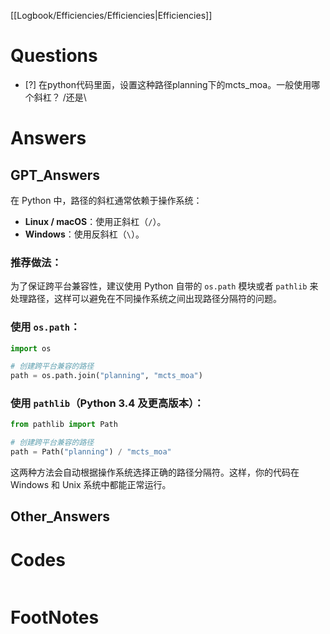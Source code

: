 [[Logbook/Efficiencies/Efficiencies|Efficiencies]]

# Questions

- [?] 在python代码里面，设置这种路径planning下的mcts_moa。一般使用哪个斜杠？ /还是\


# Answers

## GPT_Answers
在 Python 中，路径的斜杠通常依赖于操作系统：

- **Linux / macOS**：使用正斜杠（`/`）。
- **Windows**：使用反斜杠（`\`）。

### 推荐做法：
为了保证跨平台兼容性，建议使用 Python 自带的 `os.path` 模块或者 `pathlib` 来处理路径，这样可以避免在不同操作系统之间出现路径分隔符的问题。

### 使用 `os.path`：
```python
import os

# 创建跨平台兼容的路径
path = os.path.join("planning", "mcts_moa")
```

### 使用 `pathlib`（Python 3.4 及更高版本）：
```python
from pathlib import Path

# 创建跨平台兼容的路径
path = Path("planning") / "mcts_moa"
```

这两种方法会自动根据操作系统选择正确的路径分隔符。这样，你的代码在 Windows 和 Unix 系统中都能正常运行。

## Other_Answers


# Codes

```python

```



# FootNotes